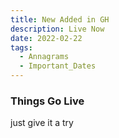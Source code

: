 ```yaml
---
title: New Added in GH
description: Live Now
date: 2022-02-22
tags:
  - Annagrams
  - Important_Dates
---
```


### Things Go Live

just give it a try
